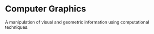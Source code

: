 # Computer Graphics

A manipulation of visual and geometric information using computational techniques.